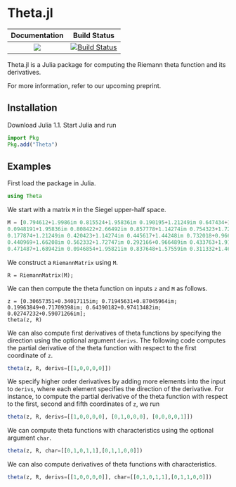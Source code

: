 # Theta.jl

| **Documentation** | **Build Status** |
|:-----------------:|:----------------:|
| [![](https://img.shields.io/badge/docs-dev-blue.svg)](https://chualynn.github.io/Theta.jl/dev) | [![Build Status](https://travis-ci.com/chualynn/Theta.jl.svg?branch=master)](https://travis-ci.com/chualynn/Theta.jl) |

Theta.jl is a Julia package for computing the Riemann theta function and its
derivatives.

For more information, refer to our upcoming preprint.

## Installation

Download Julia 1.1. Start Julia and run
```julia
import Pkg
Pkg.add("Theta")
```

## Examples
First load the package in Julia.
```julia
using Theta
```

We start with a matrix `M` in the Siegel upper-half space.
```julia
M = [0.794612+1.9986im 0.815524+1.95836im 0.190195+1.21249im 0.647434+1.66208im 0.820857+1.68942im; 
0.0948191+1.95836im 0.808422+2.66492im 0.857778+1.14274im 0.754323+1.72747im 0.74972+1.95821im; 
0.177874+1.21249im 0.420423+1.14274im 0.445617+1.44248im 0.732018+0.966489im 0.564779+1.57559im; 
0.440969+1.66208im 0.562332+1.72747im 0.292166+0.966489im 0.433763+1.91571im 0.805161+1.46982im; 
0.471487+1.68942im 0.0946854+1.95821im 0.837648+1.57559im 0.311332+1.46982im 0.521253+2.29221im];      
```

We construct a `RiemannMatrix` using `M`.
```
R = RiemannMatrix(M);
```

We can then compute the theta function on inputs `z` and `M` as follows.
```
z = [0.30657351+0.34017115im; 0.71945631+0.87045964im; 0.19963849+0.71709398im; 0.64390182+0.97413482im; 0.02747232+0.59071266im];
theta(z, R)
```

We can also compute first derivatives of theta functions by specifying
the direction using the optional argument `derivs`. The following
code computes the partial derivative of the theta function with
respect to the first coordinate of `z`.
```julia
theta(z, R, derivs=[[1,0,0,0,0]])
```

We specify higher order derivatives by adding more elements into the
input to `derivs`, where each element specifies the direction of the
derivative. For instance, to compute the partial derivative of the
theta function with respect to the first, second and fifth coordinates
of `z`, we run
```julia
theta(z, R, derivs=[[1,0,0,0,0], [0,1,0,0,0], [0,0,0,0,1]])
```

We can compute theta functions with characteristics using the optional
argument `char`.
```julia
theta(z, R, char=[[0,1,0,1,1],[0,1,1,0,0]])
```

We can also compute derivatives of theta functions with
characteristics.
```julia
theta(z, R, derivs=[[1,0,0,0,0]], char=[[0,1,0,1,1],[0,1,1,0,0]])
```
